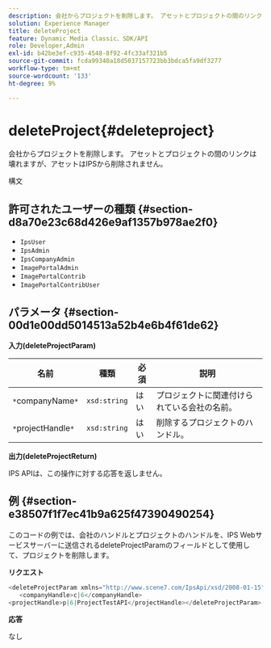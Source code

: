 ```yaml
---
description: 会社からプロジェクトを削除します。 アセットとプロジェクトの間のリンクは壊れますが、アセットはIPSから削除されません。
solution: Experience Manager
title: deleteProject
feature: Dynamic Media Classic、SDK/API
role: Developer,Admin
exl-id: b42be3ef-c935-4548-8f92-4fc33af321b5
source-git-commit: fcda99340a18d5037157723bb3bdca5fa9df3277
workflow-type: tm+mt
source-wordcount: '133'
ht-degree: 9%

---
```


# deleteProject{#deleteproject}

会社からプロジェクトを削除します。 アセットとプロジェクトの間のリンクは壊れますが、アセットはIPSから削除されません。

構文

## 許可されたユーザーの種類 {#section-d8a70e23c68d426e9af1357b978ae2f0}

* `IpsUser`
* `IpsAdmin`
* `IpsCompanyAdmin`
* `ImagePortalAdmin`
* `ImagePortalContrib`
* `ImagePortalContribUser`

## パラメータ {#section-00d1e00dd5014513a52b4e6b4f61de62}

**入力(deleteProjectParam)**

| 名前 | 種類 | 必須 | 説明 |
|---|---|---|---|
| `*`companyName`*` | `xsd:string` | はい | プロジェクトに関連付けられている会社の名前。 |
| `*`projectHandle`*` | `xsd:string` | はい | 削除するプロジェクトのハンドル。 |

**出力(deleteProjectReturn)**

IPS APIは、この操作に対する応答を返しません。

## 例 {#section-e38507f1f7ec41b9a625f47390490254}

このコードの例では、会社のハンドルとプロジェクトのハンドルを、IPS Webサービスサーバーに送信されるdeleteProjectParamのフィールドとして使用して、プロジェクトを削除します。

**リクエスト**

```java
<deleteProjectParam xmlns="http://www.scene7.com/IpsApi/xsd/2008-01-15">
   <companyHandle>c|6</companyHandle>
<projectHandle>p|6|ProjectTestAPI</projectHandle></deleteProjectParam>
```

**応答**

なし
